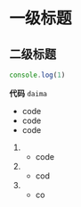 # 一级标题
## 二级标题
```js
console.log(1)
```
**代码**
`daima`
* code 
* code 
* code 
1. * code 
1. * cod
1. * co